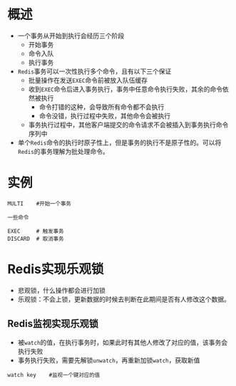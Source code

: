 # 概述
- 一个事务从开始到执行会经历三个阶段
	- 开始事务
	- 命令入队
	- 执行事务
- `Redis`事务可以一次性执行多个命令，且有以下三个保证
	- 批量操作在发送`EXEC`命令前被放入队伍缓存
	- 收到`EXEC`命令后进入事务执行，事务中任意命令执行失败，其余的命令依然被执行
		- 命令打错的这种，会导致所有命令都不会执行
		- 命令没错，执行过程中失败，其他命令会被执行
	- 事务执行过程中，其他客户端提交的命令请求不会被插入到事务执行命令序列中
- 单个`Redis`命令的执行时原子性上，但是事务的执行不是原子性的。可以将`Redis`的事务理解为批处理命令。

# 实例
```
MULTI    #开始一个事务

一些命令

EXEC     # 触发事务
DISCARD  # 取消事务

```

# Redis实现乐观锁
- 悲观锁，什么操作都会进行加锁
- 乐观锁：不会上锁，更新数据的时候去判断在此期间是否有人修改这个数据。

## Redis监视实现乐观锁
- 被`watch`的值，在执行事务时，如果此时有其他人修改了对应的值，该事务会执行失败
- 事务执行失败，需要先解锁`unwatch`，再重新加锁`watch`，获取新值
```
watch key    #监视一个键对应的值
```